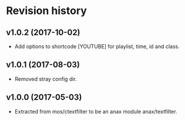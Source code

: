 Revision history
=================================


v1.0.2 (2017-10-02)
-----------------------------------

* Add options to shortcode [YOUTUBE] for playlist, time, id and class.


v1.0.1 (2017-08-03)
---------------------------------

* Removed stray config dir.


v1.0.0 (2017-05-03)
---------------------------------

* Extracted from mos/ctextfilter to be an anax module anax/textfilter.
